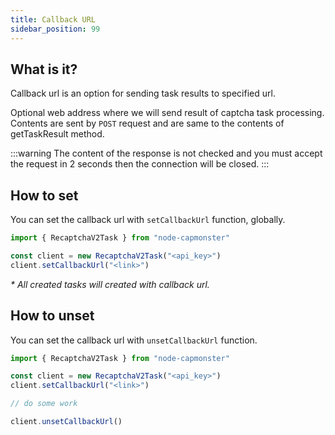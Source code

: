 ```yaml
---
title: Callback URL
sidebar_position: 99
---
```


## What is it?

Callback url is an option for sending task results to specified url.

Optional web address where we will send result of captcha task processing.
Contents are sent by `POST` request and are same to the contents of getTaskResult method.

:::warning
The content of the response is not checked and you must accept the request
in 2 seconds then the connection will be closed.
:::

## How to set

You can set the callback url with `setCallbackUrl` function, globally.

```js
import { RecaptchaV2Task } from "node-capmonster"

const client = new RecaptchaV2Task("<api_key>")
client.setCallbackUrl("<link>")
```

_\* All created tasks will created with callback url._

## How to unset

You can set the callback url with `unsetCallbackUrl` function.

```js
import { RecaptchaV2Task } from "node-capmonster"

const client = new RecaptchaV2Task("<api_key>")
client.setCallbackUrl("<link>")

// do some work

client.unsetCallbackUrl()
```
